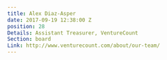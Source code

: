 ```yaml
---
title: Alex Diaz-Asper
date: 2017-09-19 12:38:00 Z
position: 28
Details: Assistant Treasurer, VentureCount
Section: board
Link: http://www.venturecount.com/about/our-team/
---
```


